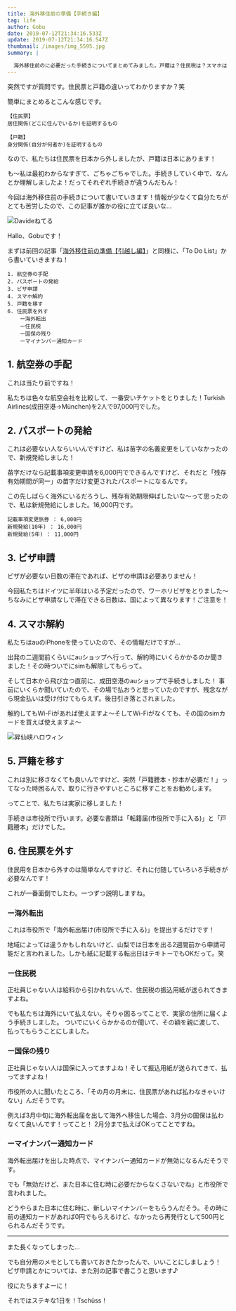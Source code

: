 ```yaml
---
title: 海外移住前の準備【手続き編】
tag: life
author: Gobu
date: 2019-07-12T21:34:16.533Z
update: 2019-07-12T21:34:16.547Z
thumbnail: /images/img_5595.jpg
summary: |

  海外移住前のに必要だった手続きについてまとめてみました。戸籍は？住民税は？スマホは？もう手続き多すぎ！
---
```

突然ですが質問です。住民票と戸籍の違いってわかりますか？笑

簡単にまとめるとこんな感じです。

```
【住民票】
居住関係(どこに住んでいるか)を証明するもの

【戸籍】
身分関係(自分が何者か)を証明するもの
```

なので、私たちは住民票を日本から外しましたが、戸籍は日本にあります！

も〜私は最初わからなすぎて、ごちゃごちゃでした。手続きしていく中で、なんとか理解しましたよ！だってそれぞれ手続きが違うんだもん！

今回は海外移住前の手続きについて書いていきます！情報が少なくて自分たちがとても苦労したので、この記事が誰かの役に立てば良いな…

![Davideねてる](/images/img_4875.jpg "Davideねてる")

Hallo、Gobuです！

まずは前回の記事「[海外移住前の準備【引越し編】](https://vibrant-jones-3cd723.netlify.com/ja/posts/%E6%B5%B7%E5%A4%96%E7%A7%BB%E4%BD%8F%E5%89%8D%E3%81%AE%E6%BA%96%E5%82%99%E3%80%90%E5%BC%95%E8%B6%8A%E3%81%97%E7%B7%A8%E3%80%91)」と同様に、「To Do List」から書いていきますね！

```
1. 航空券の手配
2. パスポートの発給
3. ビザ申請
4. スマホ解約
5. 戸籍を移す
6. 住民票を外す
    ー海外転出
    ー住民税
    ー国保の残り
    ーマイナンバー通知カード
```

## 1. 航空券の手配
これは当たり前ですね！

私たちは色々な航空会社を比較して、一番安いチケットをとりました！Turkish Airlines(成田空港→München)を2人で97,000円でした。

## 2. パスポートの発給
これは必要ない人ならいいんですけど、私は苗字の名義変更をしていなかったので、新規発給しました！

苗字だけなら記載事項変更申請を6,000円でできるんですけど、それだと「残存有効期間が同一」の苗字だけ変更されたパスポートになるんです。

この先しばらく海外にいるだろうし、残存有効期限伸ばしたいな〜って思ったので、私は新規発給にしました。16,000円です。

```
記載事項変更旅券 ： 6,000円
新規発給(10年) ： 16,000円
新規発給(5年) ： 11,000円
```

## 3. ビザ申請
ビザが必要ない日数の滞在であれば、ビザの申請は必要ありません！

今回私たちはドイツに半年はいる予定だったので、ワーホリビザをとりました〜
ちなみにビザ申請なしで滞在できる日数は、国によって異なります！ご注意を！

## 4. スマホ解約
私たちはauのiPhoneを使っていたので、その情報だけですが…

出発の二週間前くらいにauショップへ行って、解約時にいくらかかるのか聞きました！その時ついでにsimも解除してもらって。

そして日本から飛び立つ直前に、成田空港のauショップで手続きしました！
事前にいくらか聞いていたので、その場で払おうと思っていたのですが、残念ながら現金払いは受け付けてもらえず。後日引き落とされました。

解約してもWi-Fiがあれば使えますよ〜そしてWi-Fiがなくても、その国のsimカードを買えば使えますよ〜

![昇仙峡ハロウィン](/images/img_7117.jpg "昇仙峡ハロウィン")

## 5. 戸籍を移す
これは別に移さなくても良いんですけど、突然「戸籍謄本・抄本が必要だ！」ってなった時困るんで、取りに行きやすいところに移すことをお勧めします。

ってことで、私たちは実家に移しました！

手続きは市役所で行います。必要な書類は「転籍届(市役所で手に入る)」と「戸籍謄本」だけでした。

## 6. 住民票を外す
住民用を日本から外すのは簡単なんですけど、それに付随していろいろ手続きが必要なんです！

これが一番面倒でしたわ。一つずつ説明しますね。

### ー海外転出
これは市役所で「海外転出届け(市役所で手に入る)」を提出するだけです！

地域によっては違うかもしれないけど、山梨では日本を出る2週間前から申請可能だと言われました。しかも紙に記載する転出日はテキトーでもOKだって。笑

### ー住民税
正社員じゃない人は給料から引かれないんで、住民税の振込用紙が送られてきますよね。

でも私たちは海外にいて払えない。そりゃ困るってことで、実家の住所に届くよう手続きしました。
ついでにいくらかかるのか聞いて、その額を親に渡して、払ってもらうことにしました。

### ー国保の残り
正社員じゃない人は国保に入ってますよね！そして振込用紙が送られてきて、払ってますよね！

市役所の人に聞いたところ、「その月の月末に、住民票があれば払わなきゃいけない」んだそうです。

例えば3月中旬に海外転出届を出して海外へ移住した場合、3月分の国保は払わなくて良いんです！ってこと！
2月分まで払えばOKってことですね。

### ーマイナンバー通知カード
海外転出届けを出した時点で、マイナンバー通知カードが無効になるんだそうです。

でも「無効だけど、また日本に住む時に必要だからなくさないでね」と市役所で言われました。

どうやらまた日本に住む時に、新しいマイナンバーをもらうんだそう。その時に前の通知カードがあれば0円でもらえるけど、なかったら再発行として500円とられるんだそうです。

---

また長くなってしまった…

でも自分用のメモとしても書いておきたかったんで、いいことにしましょう！
ビザ申請とかについては、また別の記事で書こうと思います♪

役にたちますよーに！

それではステキな1日を！Tschüss！
